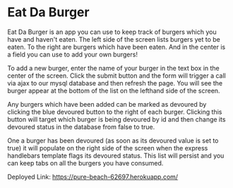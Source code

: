 # Eat Da Burger

Eat Da Burger is an app you can use to keep track of burgers which you have and haven't eaten. The left side of the screen lists burgers yet to be eaten. To the right are burgers which have been eaten. And in the center is a field you can use to add your own burgers!

To add a new burger, enter the name of your burger in the text box in the center of the screen. Click the submit button and the form will trigger a call via ajax to our mysql database and then refresh the page. You will see the burger appear at the bottom of the list on the lefthand side of the screen.

Any burgers which have been added can be marked as devoured by clicking the blue devoured button to the right of each burger. Clicking this button will target which burger is being devoured by id and then change its devoured status in the database from false to true.

One a burger has been devoured (as soon as its devoured value is set to true) it will populate on the right side of the screen when the express handlebars template flags its devoured status. This list will persist and you can keep tabs on all the burgers you have consumed.

Deployed Link: https://pure-beach-62697.herokuapp.com/